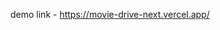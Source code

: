 demo link - <a href="https://movie-drive-next.vercel.app/" target="_blink" style="color:red">https://movie-drive-next.vercel.app/</a>
